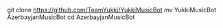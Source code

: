 git clone https://github.com/TeamYukki/YukkiMusicBot
mv YukkiMusicBot AzerbayjanMusicBot
cd AzerbayjanMusicBot
